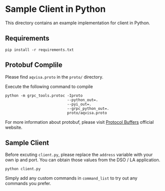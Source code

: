 # Sample Client in Python

This directory contains an example implementation for client in Python.

## Requirements

```
pip install -r requirements.txt
```

## Protobuf Complile

Please find `aqvisa.proto` in the `proto/` directory.

Execute the following command to compile

```
python -m grpc_tools.protoc -Iproto
                            --python_out=.
                            --pyi_out=.
                            --grpc_python_out=.
                            proto/aqvisa.proto
``````

For more information about protobuf, please visit [Protocol Buffers](https://protobuf.dev/) official website.

## Sample Client



Before excuting `client.py`, please replace the `address` variable with your own ip and port. You can obtain those values from the DSO / LA application.

```
python client.py
```

Simply add any custom commands in `command_list` to try out any commands you prefer.